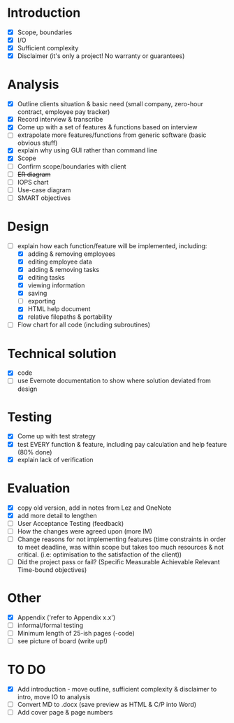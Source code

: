 # Introduction
- [x] Scope, boundaries
- [x] I/O
- [x] Sufficient complexity
- [x] Disclaimer (it's only a project! No warranty or guarantees)

# Analysis
- [x] Outline clients situation & basic need (small company, zero-hour contract, employee pay tracker)
- [x] Record interview & transcribe
- [x] Come up with a set of features & functions based on interview
- [ ] extrapolate more features/functions from generic software (basic obvious stuff)
- [x] explain why using GUI rather than command line
- [x] Scope
- [ ] ​Confirm scope/boundaries with client
- [ ] <s>ER diagram</s>
- [ ] IOPS chart
- [ ] Use-case diagram
- [ ] SMART objectives

# Design
- [ ] explain how each function/feature will be implemented, including:
  - [x] adding & removing employees
  - [x] editing employee data
  - [x] adding & removing tasks
  - [x] editing tasks
  - [x] viewing information
  - [x] saving
  - [ ] exporting
  - [x] HTML help document
  - [x] relative filepaths & portability
- [ ] Flow chart for all code (including subroutines)

# Technical solution
- [x] code
- [ ] use Evernote documentation to show where solution deviated from design

# Testing
- [x] Come up with test strategy
- [x] test EVERY function & feature, including pay calculation and help feature (80% done)
- [x] explain lack of verification

# Evaluation
- [x] copy old version, add in notes from Lez and OneNote
- [x] add more detail to lengthen
- [ ] User Acceptance Testing (feedback)
- [ ] How the changes were agreed upon (more IM)
- [ ] Change reasons for not implementing features (time constraints in order to meet deadline, was within scope but takes too much resources & not critical. (i.e: optimisation to the satisfaction of the client))
- [ ] Did the project pass or fail? (Specific Measurable Achievable Relevant Time-bound objectives)

# Other
- [x] Appendix ('refer to Appendix x.x')
- [ ] informal/formal testing
- [ ] Minimum length of 25-ish pages (-code)
- [ ] see picture of board (write up!)

# TO DO
- [x] Add introduction - move outline, sufficient complexity & disclaimer to intro, move IO to analysis
- [ ] Convert MD to .docx (save preview as HTML & C/P into Word)
- [ ] Add cover page & page numbers
